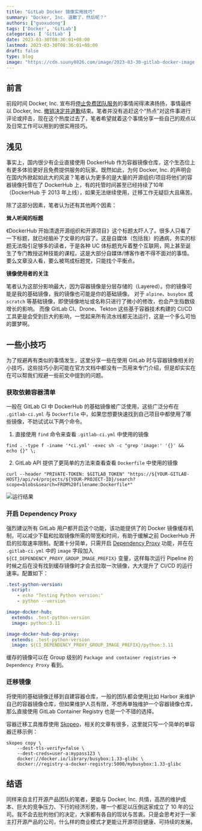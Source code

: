 ```yaml
---
title: "GitLab Docker 镜像实用技巧"
summary: "Docker, Inc. 道歉了，然后呢？"
authors: ["guoxudong"]
tags: ['Docker', 'GitLab']
categories: [ 'GitLab' ]
date: 2023-03-30T08:36:01+08:00
lastmod: 2023-03-30T08:36:01+08:00
draft: false
type: blog
image: "https://cdn.suuny0826.com/image/2023-03-30-gitlab-docker-image-tips.png"
---
```

## 前言

前段时间 Docker, Inc. 宣布将[停止免费团队服务](https://www.infoworld.com/article/3690890/docker-sunsets-free-team-subscriptions-roiling-open-source-projects.html)的事情闹得沸沸扬扬，事情最终以 Docker, Inc. [撤销决定并道歉](https://www.docker.com/blog/we-apologize-we-did-a-terrible-job-announcing-the-end-of-docker-free-teams/)结束。笔者并没有追赶这个“热点”对这件事进行评论或抨击，现在这个热度过去了，笔者希望就着这个事情分享一些自己的观点以及日常工作可以用到的很实用技巧。

## 浅见

事实上，国内很少有企业直接使用 DockerHub 作为容器镜像仓库，这个生态位上有更多体验更好且免费提供服务的玩家。既然如此，为何 Docker, Inc. 的声明会在国内外掀起如此大的风波？笔者认为更多的是大量的开源组织/项目将他们的容器镜像托管在了 DockerHub 上，有的托管时间甚至已经持续了10年（DockerHub 于 2013 年上线），如果无法继续使用，迁移工作无疑巨大且痛苦。

除了这部分因素，笔者认为还有其他两个因素：

**耸人听闻的标题**

《DockerHub 开始清退开源组织和开源项目》这个标题太吓人了。很多人只看了一下标题，就已经脑补了文章的内容了。这是自媒体（包括我）的通病，务实的标题无法吸引足够多的读者，于是各种 UC 体标题充斥着整个互联网，网上甚至诞生了专门教授这种技能的课程。这是大部分自媒体/博客作者不得不面对的事情。要么文章没人看，要么被骂成标题党，只能找个平衡点。

**镜像使用者的关注**

笔者认为这部分影响最大，因为容器镜像是分层存储的（Layered）。你的镜像可能是我的基础镜像，我的镜像也可能是你的基础镜像。 对于 `alpine`、`busybox` 或 `scratch` 等基础镜像，即使镜像地址或名称只进行了微小的修改，也会产生指数级增长的影响。 而像 GitLab CI、Drone、Tekton 这些基于容器技术构建的 CI/CD 工具更是会受到巨大的影响，一觉起来所有流水线都无法运行，这是一个多么可怕的噩梦啊。

## 一些小技巧

为了规避再有类似的事情发生，这里分享一些在使用 GitLab 时与容器镜像相关的小技巧，这些技巧小到可能在官方文档中都没有一页用来专门介绍，但是却实实在在可以帮我们规避一些前文中提到的问题。

### 获取依赖容器清单

一般在 GitLab CI 中 DockerHub 的基础镜像被广泛使用，这些广泛分布在 `.gitlab-ci.yml` 与 `Dockerfile` 中，如果您想要快速找到自己项目中都使用了哪些镜像，不妨试试以下两个命令。

1. 直接使用 `find` 命令来查看 `.gitlab-ci.yml` 中使用的镜像

```shell
find . -type f -iname '*ci.yml' -exec sh -c "grep 'image:' '{}' && echo {}" \;
```

2. GitLab API 提供了更简单的方法来查看查看 `Dockerfile` 中使用的镜像

```shell
curl --header "PRIVATE-TOKEN: $GITLAB_TOKEN" "https://${YOUR-GITLAB-HOST}/api/v4/projects/${YOUR-PROJECT-ID}/search?scope=blobs&search=FROM%20filename:Dockerfile*"
```

![运行结果](https://cdn.suuny0826.com/image/2023-03-30-20230330142936.png)

### 开启 Dependency Proxy

强烈建议所有 GitLab 用户都开启这个功能，该功能提供了的 Docker 镜像缓存机制，可以减少下载和拉取镜像所需的带宽和时间，有助于缓解之前 DockerHub 开启的拉取速率限制。配置十分简单，只需开启  [Dependency Proxy](https://docs.gitlab.cn/jh/user/packages/dependency_proxy) 功能，并在在 `.gitlab-ci.yml` 中的 `image` 字段加入 `${CI_DEPENDENCY_PROXY_GROUP_IMAGE_PREFIX}` 变量，这样每次运行 Pipeline 的时候之后在没有找到缓存镜像时才会去拉取一次镜像，大大提升了 CI/CD 的运行速率。配置如下：

```yaml
.test-python-version:
  script:
    - echo "Testing Python version:"
    - python --version

image-docker-hub:
  extends: .test-python-version
  image: python:3.11

image-docker-hub-dep-proxy:
  extends: .test-python-version
  image: ${CI_DEPENDENCY_PROXY_GROUP_IMAGE_PREFIX}/python:3.11
```

缓存的镜像可以在 Group 级别的 `Package and container registries` -> `Dependency Proxy` 看到。

### 迁移镜像

将使用的基础镜像迁移到自建容器仓库，一般的团队都会使用比如 Harbor 来维护自己的容器镜像仓库，但如果维护人员有限，不想再单独维护一个容器镜像仓库，那么直接使用 GitLab Container Registry 也是一个不错的选择。

容器迁移工具推荐使用 [Skopeo](https://github.com/containers/skopeo)，相关的文章有很多，这里就只写一个简单的单容器迁移示例：

```shell
skopeo copy \
    --dest-tls-verify=false \
    --dest-creds=user-a:mypass123 \
    docker://docker.io/library/busybox:1.33-glibc \
    docker://registry-a-docker-registry:5000/mybusybox:1.33-glibc
```

## 结语

同样来自主打开源产品团队的笔者，更能与 Docker, Inc. 共情，高昂的维护成本、巨大的竞争压力、下行的经济形势，哪一个都足以压倒这家成立了 10 年的公司。我不会去批判他们的决定，大家都有各自的现状与苦衷。只是会思考对于一家主打开源产品的公司，什么样的商业模式才更能让开源项目健康、可持续的发展。
